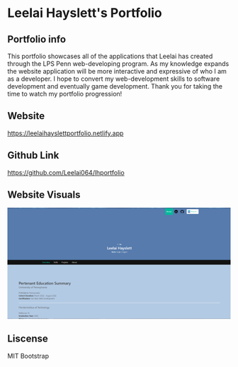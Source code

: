 # Leelai Hayslett's Portfolio

## Portfolio info

This portfolio showcases all of the applications that Leelai has created through the LPS Penn web-developing program. As my knowledge expands the website application will be more interactive and expressive of who I am as a developer. I hope to convert my web-development skills to software development and eventually game development. Thank you for taking the time to watch my portfolio progression!


## Website

https://leelaihayslettportfolio.netlify.app

## Github Link

https://github.com/Leelai064/lhportfolio

## Website Visuals
![Landing Page](./assets/images/revampedWebsite.png)

## Liscense 

MIT
Bootstrap